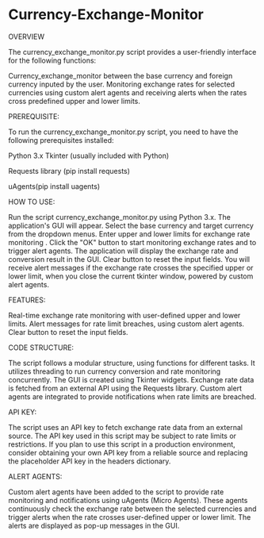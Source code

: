 # Currency-Exchange-Monitor
OVERVIEW

The currency_exchange_monitor.py script provides a user-friendly interface for the following functions:

Currency_exchange_monitor between the base currency and foreign currency inputed by the user. Monitoring exchange rates for selected currencies using custom alert agents and receiving alerts when the rates cross predefined upper and lower limits.

PREREQUISITE:

To run the currency_exchange_monitor.py script, you need to have the following prerequisites installed:

Python 3.x Tkinter (usually included with Python)

Requests library (pip install requests)

uAgents(pip install uagents)

HOW TO USE:

Run the script currency_exchange_monitor.py using Python 3.x. The application's GUI will appear. Select the base currency and target currency from the dropdown menus. Enter upper and lower limits for exchange rate monitoring . Click the "OK" button to start monitoring exchange rates and to trigger alert agents. The application will display the exchange rate and conversion result in the GUI. Clear button to reset the input fields. You will receive alert messages if the exchange rate crosses the specified upper or lower limit, when you close the current tkinter window, powered by custom alert agents.

FEATURES:

Real-time exchange rate monitoring with user-defined upper and lower limits. Alert messages for rate limit breaches, using custom alert agents. Clear button to reset the input fields.

CODE STRUCTURE:

The script follows a modular structure, using functions for different tasks. It utilizes threading to run currency conversion and rate monitoring concurrently. The GUI is created using Tkinter widgets. Exchange rate data is fetched from an external API using the Requests library. Custom alert agents are integrated to provide notifications when rate limits are breached.

API KEY:

The script uses an API key to fetch exchange rate data from an external source. The API key used in this script may be subject to rate limits or restrictions. If you plan to use this script in a production environment, consider obtaining your own API key from a reliable source and replacing the placeholder API key in the headers dictionary.

ALERT AGENTS:

Custom alert agents have been added to the script to provide rate monitoring and notifications using uAgents (Micro Agents). These agents continuously check the exchange rate between the selected currencies and trigger alerts when the rate crosses user-defined upper or lower limit. The alerts are displayed as pop-up messages in the GUI.

